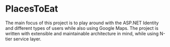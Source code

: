 # PlacesToEat
The main focus of this project is to play around with the ASP.NET Identity and different types of users while also using Google Maps.
The project is written with extensible and maintainable architecture in mind, while using N-tier service layer. 
